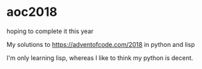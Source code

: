 # aoc2018
hoping to complete it this year

My solutions to https://adventofcode.com/2018 in python and lisp

I'm only learning lisp, whereas I like to think my python is decent.
